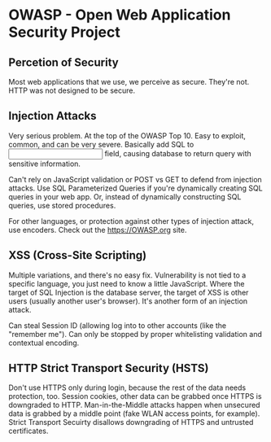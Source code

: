 # OWASP - Open Web Application Security Project
## Percetion of Security
Most web applications that we use, we perceive as secure. They're not. HTTP was not 
designed to be secure.

## Injection Attacks
Very serious problem. At the top of the OWASP Top 10. Easy to exploit, common, and can 
be very severe. Basically add SQL to <input> field, causing database to return query 
with sensitive information.

Can't rely on JavaScript validation or POST vs GET to defend from injection attacks. Use 
SQL Parameterized Queries if you're dynamically creating SQL queries in your web app. 
Or, instead of dynamically constructing SQL queries, use stored procedures.

For other languages, or protection against other types of injection attack, use 
encoders. Check out the https://OWASP.org site.

## XSS (Cross-Site Scripting)
Multiple variations, and there's no easy fix. Vulnerability is not tied to a specific 
language, you just need to know a little JavaScript. Where the target of SQL Injection 
is the database server, the target of XSS is other users (usually another user's 
browser). It's another form of an injection attack. 

Can steal Session ID (allowing log into to other accounts (like the "remember me"). Can 
only be stopped by proper whitelisting validation and contextual encoding. 

## HTTP Strict Transport Security (HSTS)
Don't use HTTPS only during login, because the rest of the data needs protection, too. 
Session cookies, other data can be grabbed once HTTPS is downgraded to HTTP. 
Man-in-the-Middle attacks happen when unsecured data is grabbed by a middle point (fake 
WLAN access points, for example). Strict Transport Secuirty disallows downgrading of HTTPS and 
untrusted certificates.
